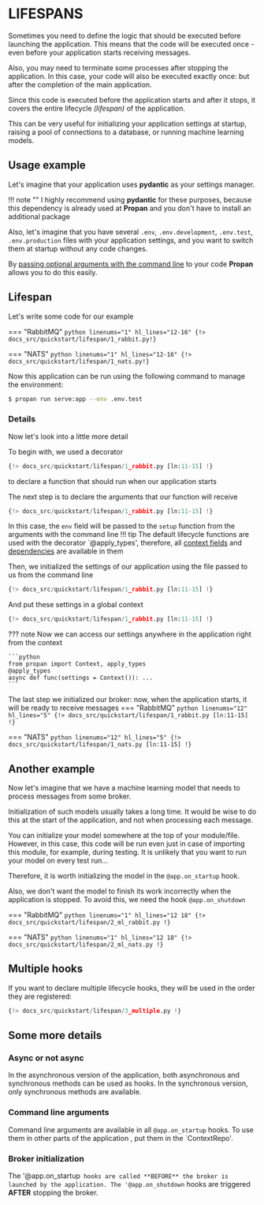 # LIFESPANS 

Sometimes you need to define the logic that should be executed before launching the application.
This means that the code will be executed once - even before your application starts receiving messages.

Also, you may need to terminate some processes after stopping the application. In this case, your code will also be executed exactly once:
but after the completion of the main application.

Since this code is executed before the application starts and after it stops, it covers the entire lifecycle *(lifespan)* of the application.

This can be very useful for initializing your application settings at startup, raising a pool of connections to a database, or running machine learning models.


## Usage example

Let's imagine that your application uses **pydantic** as your settings manager.

!!! note ""
    I highly recommend using **pydantic** for these purposes, because this dependency is already used at **Propan**
    and you don't have to install an additional package

Also, let's imagine that you have several `.env`, `.env.development`, `.env.test`, `.env.production` files with your application settings,
and you want to switch them at startup without any code changes.

By [passing optional arguments with the command line](../2_cli/#environment-management) to your code **Propan** allows you to do this easily.

## Lifespan

Let's write some code for our example

=== "RabbitMQ"
    ```python linenums="1" hl_lines="12-16"
    {!> docs_src/quickstart/lifespan/1_rabbit.py!}
    ```

=== "NATS"
    ```python linenums="1" hl_lines="12-16"
    {!> docs_src/quickstart/lifespan/1_nats.py!}
    ```

Now this application can be run using the following command to manage the environment:
```bash
$ propan run serve:app --env .env.test
```

### Details

Now let's look into a little more detail

To begin with, we used a decorator 
```python linenums="12" hl_lines="1"
{!> docs_src/quickstart/lifespan/1_rabbit.py [ln:11-15] !}
```
to declare a function that should run when our application starts

The next step is to declare the arguments that our function will receive
```python linenums="12" hl_lines="2"
{!> docs_src/quickstart/lifespan/1_rabbit.py [ln:11-15] !}
```
In this case, the `env` field will be passed to the `setup` function from the arguments with the command line
!!! tip
    The default lifecycle functions are used with the decorator `@apply_types',
    therefore, all [context fields](../5_dependency/2_context) and [dependencies](../5_dependency/1_di-index) are available in them

Then, we initialized the settings of our application using the file passed to us from the command line
```python linenums="12" hl_lines="3"
{!> docs_src/quickstart/lifespan/1_rabbit.py [ln:11-15] !}
```

And put these settings in a global context
```python linenums="12" hl_lines="4"
{!> docs_src/quickstart/lifespan/1_rabbit.py [ln:11-15] !}
```

??? note
    Now we can access our settings anywhere in the application right from the context

    ```python
    from propan import Context, apply_types
    @apply_types
    async def func(settings = Context()): ...
    ```

The last step we initialized our broker: now, when the application starts, it will be ready to receive messages
=== "RabbitMQ"
    ```python linenums="12" hl_lines="5"
    {!> docs_src/quickstart/lifespan/1_rabbit.py [ln:11-15] !}
    ```

=== "NATS"
    ```python linenums="12" hl_lines="5"
    {!> docs_src/quickstart/lifespan/1_nats.py [ln:11-15] !}
    ```

## Another example

Now let's imagine that we have a machine learning model that needs to process messages from some broker.

Initialization of such models usually takes a long time. It would be wise to do this at the start of the application, and not when processing each message.

You can initialize your model somewhere at the top of your module/file. However, in this case, this code will be run even just in case of importing
this module, for example, during testing. It is unlikely that you want to run your model on every test run...

Therefore, it is worth initializing the model in the `@app.on_startup` hook.

Also, we don't want the model to finish its work incorrectly when the application is stopped. To avoid this, we need the hook `@app.on_shutdown`

=== "RabbitMQ"
    ```python linenums="1" hl_lines="12 18"
    {!> docs_src/quickstart/lifespan/2_ml_rabbit.py !}
    ```

=== "NATS"
    ```python linenums="1" hl_lines="12 18"
    {!> docs_src/quickstart/lifespan/2_ml_nats.py !}
    ```

## Multiple hooks

If you want to declare multiple lifecycle hooks, they will be used in the order they are registered:

```python linenums="1" hl_lines="6 10"
{!> docs_src/quickstart/lifespan/3_multiple.py !}
```

## Some more details

### Async or not async
In the asynchronous version of the application, both asynchronous and synchronous methods can be used as hooks.
In the synchronous version, only synchronous methods are available.

### Command line arguments
Command line arguments are available in all `@app.on_startup` hooks. To use them in other parts of the application
, put them in the `ContextRepo'.

### Broker initialization
The '@app.on_startup` hooks are called **BEFORE** the broker is launched by the application. The '@app.on_shutdown` hooks are triggered **AFTER** stopping the broker.